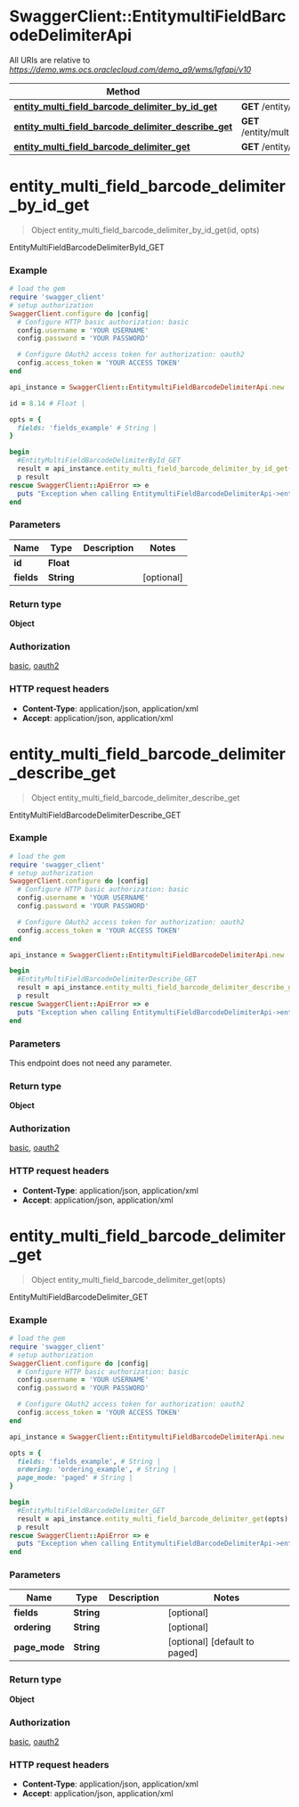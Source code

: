 # SwaggerClient::EntitymultiFieldBarcodeDelimiterApi

All URIs are relative to *https://demo.wms.ocs.oraclecloud.com/demo_a9/wms/lgfapi/v10*

Method | HTTP request | Description
------------- | ------------- | -------------
[**entity_multi_field_barcode_delimiter_by_id_get**](EntitymultiFieldBarcodeDelimiterApi.md#entity_multi_field_barcode_delimiter_by_id_get) | **GET** /entity/multi_field_barcode_delimiter/{id} | EntityMultiFieldBarcodeDelimiterById_GET
[**entity_multi_field_barcode_delimiter_describe_get**](EntitymultiFieldBarcodeDelimiterApi.md#entity_multi_field_barcode_delimiter_describe_get) | **GET** /entity/multi_field_barcode_delimiter/describe | EntityMultiFieldBarcodeDelimiterDescribe_GET
[**entity_multi_field_barcode_delimiter_get**](EntitymultiFieldBarcodeDelimiterApi.md#entity_multi_field_barcode_delimiter_get) | **GET** /entity/multi_field_barcode_delimiter | EntityMultiFieldBarcodeDelimiter_GET


# **entity_multi_field_barcode_delimiter_by_id_get**
> Object entity_multi_field_barcode_delimiter_by_id_get(id, opts)

EntityMultiFieldBarcodeDelimiterById_GET



### Example
```ruby
# load the gem
require 'swagger_client'
# setup authorization
SwaggerClient.configure do |config|
  # Configure HTTP basic authorization: basic
  config.username = 'YOUR USERNAME'
  config.password = 'YOUR PASSWORD'

  # Configure OAuth2 access token for authorization: oauth2
  config.access_token = 'YOUR ACCESS TOKEN'
end

api_instance = SwaggerClient::EntitymultiFieldBarcodeDelimiterApi.new

id = 8.14 # Float | 

opts = { 
  fields: 'fields_example' # String | 
}

begin
  #EntityMultiFieldBarcodeDelimiterById_GET
  result = api_instance.entity_multi_field_barcode_delimiter_by_id_get(id, opts)
  p result
rescue SwaggerClient::ApiError => e
  puts "Exception when calling EntitymultiFieldBarcodeDelimiterApi->entity_multi_field_barcode_delimiter_by_id_get: #{e}"
end
```

### Parameters

Name | Type | Description  | Notes
------------- | ------------- | ------------- | -------------
 **id** | **Float**|  | 
 **fields** | **String**|  | [optional] 

### Return type

**Object**

### Authorization

[basic](../README.md#basic), [oauth2](../README.md#oauth2)

### HTTP request headers

 - **Content-Type**: application/json, application/xml
 - **Accept**: application/json, application/xml



# **entity_multi_field_barcode_delimiter_describe_get**
> Object entity_multi_field_barcode_delimiter_describe_get

EntityMultiFieldBarcodeDelimiterDescribe_GET



### Example
```ruby
# load the gem
require 'swagger_client'
# setup authorization
SwaggerClient.configure do |config|
  # Configure HTTP basic authorization: basic
  config.username = 'YOUR USERNAME'
  config.password = 'YOUR PASSWORD'

  # Configure OAuth2 access token for authorization: oauth2
  config.access_token = 'YOUR ACCESS TOKEN'
end

api_instance = SwaggerClient::EntitymultiFieldBarcodeDelimiterApi.new

begin
  #EntityMultiFieldBarcodeDelimiterDescribe_GET
  result = api_instance.entity_multi_field_barcode_delimiter_describe_get
  p result
rescue SwaggerClient::ApiError => e
  puts "Exception when calling EntitymultiFieldBarcodeDelimiterApi->entity_multi_field_barcode_delimiter_describe_get: #{e}"
end
```

### Parameters
This endpoint does not need any parameter.

### Return type

**Object**

### Authorization

[basic](../README.md#basic), [oauth2](../README.md#oauth2)

### HTTP request headers

 - **Content-Type**: application/json, application/xml
 - **Accept**: application/json, application/xml



# **entity_multi_field_barcode_delimiter_get**
> Object entity_multi_field_barcode_delimiter_get(opts)

EntityMultiFieldBarcodeDelimiter_GET



### Example
```ruby
# load the gem
require 'swagger_client'
# setup authorization
SwaggerClient.configure do |config|
  # Configure HTTP basic authorization: basic
  config.username = 'YOUR USERNAME'
  config.password = 'YOUR PASSWORD'

  # Configure OAuth2 access token for authorization: oauth2
  config.access_token = 'YOUR ACCESS TOKEN'
end

api_instance = SwaggerClient::EntitymultiFieldBarcodeDelimiterApi.new

opts = { 
  fields: 'fields_example', # String | 
  ordering: 'ordering_example', # String | 
  page_mode: 'paged' # String | 
}

begin
  #EntityMultiFieldBarcodeDelimiter_GET
  result = api_instance.entity_multi_field_barcode_delimiter_get(opts)
  p result
rescue SwaggerClient::ApiError => e
  puts "Exception when calling EntitymultiFieldBarcodeDelimiterApi->entity_multi_field_barcode_delimiter_get: #{e}"
end
```

### Parameters

Name | Type | Description  | Notes
------------- | ------------- | ------------- | -------------
 **fields** | **String**|  | [optional] 
 **ordering** | **String**|  | [optional] 
 **page_mode** | **String**|  | [optional] [default to paged]

### Return type

**Object**

### Authorization

[basic](../README.md#basic), [oauth2](../README.md#oauth2)

### HTTP request headers

 - **Content-Type**: application/json, application/xml
 - **Accept**: application/json, application/xml



